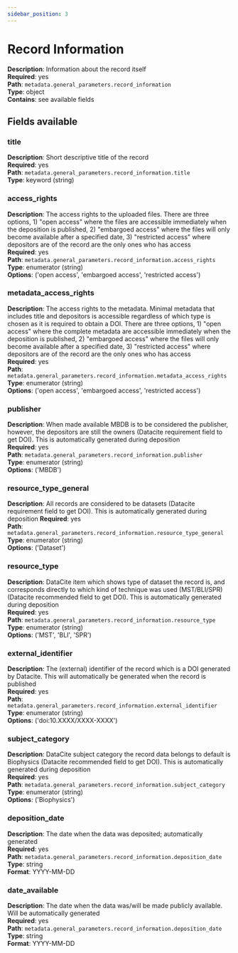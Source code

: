 ```yaml
---
sidebar_position: 3
---
```


# Record Information

**Description**: Information about the record itself <br/>
**Required**: yes <br/>
**Path**: `metadata.general_parameters.record_information` <br/>
**Type**: object <br/>
**Contains**: see available fields <br/>

## Fields available

### title 

**Description**: Short descriptive title of the record <br/>
**Required**: yes <br/>
**Path**: `metadata.general_parameters.record_information.title` <br/>
**Type**: keyword (string) <br/>

### access_rights 

**Description**: The access rights to the uploaded files. There are three options, 1) "open access" where the files are accessible immediately when the deposition is published, 2)
"embargoed access" where the files will only become available after a specified
date, 3) "restricted access" where depositors are of the record are the only ones who has access <br/>
**Required**: yes <br/>
**Path**: `metadata.general_parameters.record_information.access_rights` <br/>
**Type**: enumerator (string) <br/>
**Options**: ('open access', 'embargoed access', 'restricted access') <br/>

### metadata_access_rights 

**Description**: The access rights to the metadata. Minimal metadata that includes title and depositors is accessible regardless of which type is chosen as it is required to
obtain a DOI. There are three options, 1) "open access" where the complete metadata
are accessible immediately when the deposition is published, 2) "embargoed access" where the files will only become available after a specified date, 3) "restricted access" where depositors are of the record are the only ones who has access <br/>
**Required**: yes <br/>
**Path**: `metadata.general_parameters.record_information.metadata_access_rights` <br/>
**Type**: enumerator (string) <br/>
**Options**: ('open access', 'embargoed access', 'restricted access') <br/>

### publisher 

**Description**: When made available MBDB is to be considered the publisher, however, the depositors are still the owners (Datacite requirement field to get DOI). This is automatically generated during deposition <br/>
**Required**: yes <br/>
**Path**: `metadata.general_parameters.record_information.publisher` <br/>
**Type**: enumerator (string) <br/>
**Options**: ('MBDB') <br/>

### resource_type_general

**Description**: All records are considered to be datasets (Datacite requirement field to get DOI). This is automatically generated during deposition 
**Required**: yes <br/>
**Path**: `metadata.general_parameters.record_information.resource_type_general` <br/>
**Type**: enumerator (string) <br/>
**Options**: ('Dataset') <br/>

### resource_type 

**Description**: DataCite item which shows type of dataset the record is, and corresponds directly to which kind of technique was used (MST/BLI/SPR) (Datacite recommended field to get DOI). This is automatically generated during deposition <br/>
**Required**: yes <br/>
**Path**: `metadata.general_parameters.record_information.resource_type` <br/>
**Type**: enumerator (string) <br/>
**Options**: ('MST', 'BLI', 'SPR') <br/>

### external_identifier 

**Description**: The (external) identifier of the record which is a DOI generated by Datacite. This will automatically be generated when the record is published <br/>
**Required**: yes <br/>
**Path**: `metadata.general_parameters.record_information.external_identifier` <br/>
**Type**: enumerator (string) <br/>
**Options**: ('doi:10.XXXX/XXXX-XXXX') <br/>
 
### subject_category 

**Description**: DataCite subject category the record data belongs to default is Biophysics (Datacite recommended field to get DOI). This is automatically generated during deposition  <br/>
**Required**: yes <br/>
**Path**: `metadata.general_parameters.record_information.subject_category` <br/>
**Type**: enumerator (string) <br/>
**Options**: ('Biophysics') <br/>

### deposition_date

**Description**: The date when the data was deposited; automatically generated <br/>
**Required**: yes <br/>
**Path**: `metadata.general_parameters.record_information.deposition_date` <br/>
**Type**: string <br/> 
**Format**: YYYY-MM-DD <br/>

### date_available

**Description**: The date when the data was/will be made publicly available. Will be automatically generated <br/>
**Required**: yes <br/>
**Path**: `metadata.general_parameters.record_information.deposition_date` <br/>
**Type**: string  <br/>
**Format**: YYYY-MM-DD <br/>